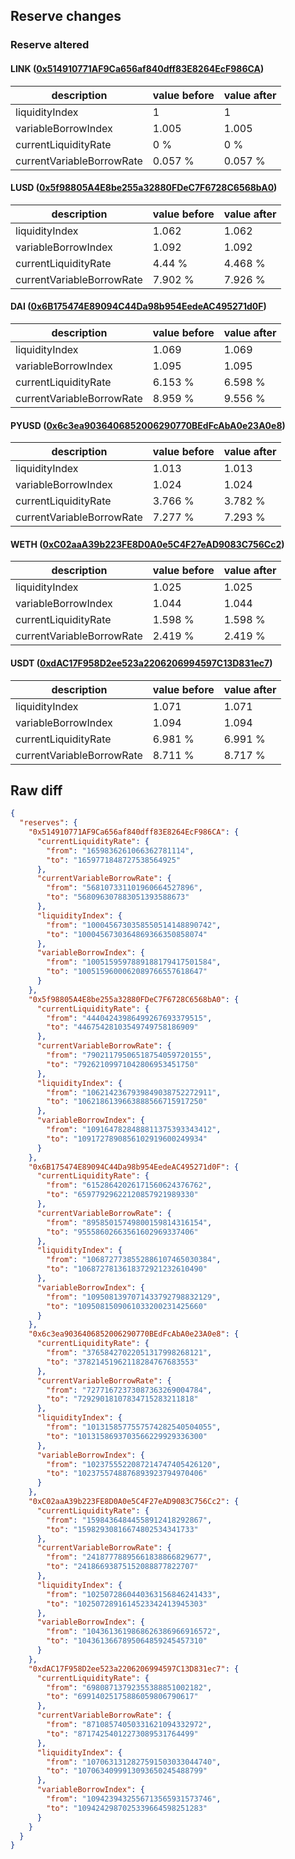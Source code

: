 ## Reserve changes

### Reserve altered

#### LINK ([0x514910771AF9Ca656af840dff83E8264EcF986CA](https://etherscan.io/address/0x514910771AF9Ca656af840dff83E8264EcF986CA))

| description | value before | value after |
| --- | --- | --- |
| liquidityIndex | 1 | 1 |
| variableBorrowIndex | 1.005 | 1.005 |
| currentLiquidityRate | 0 % | 0 % |
| currentVariableBorrowRate | 0.057 % | 0.057 % |


#### LUSD ([0x5f98805A4E8be255a32880FDeC7F6728C6568bA0](https://etherscan.io/address/0x5f98805A4E8be255a32880FDeC7F6728C6568bA0))

| description | value before | value after |
| --- | --- | --- |
| liquidityIndex | 1.062 | 1.062 |
| variableBorrowIndex | 1.092 | 1.092 |
| currentLiquidityRate | 4.44 % | 4.468 % |
| currentVariableBorrowRate | 7.902 % | 7.926 % |


#### DAI ([0x6B175474E89094C44Da98b954EedeAC495271d0F](https://etherscan.io/address/0x6B175474E89094C44Da98b954EedeAC495271d0F))

| description | value before | value after |
| --- | --- | --- |
| liquidityIndex | 1.069 | 1.069 |
| variableBorrowIndex | 1.095 | 1.095 |
| currentLiquidityRate | 6.153 % | 6.598 % |
| currentVariableBorrowRate | 8.959 % | 9.556 % |


#### PYUSD ([0x6c3ea9036406852006290770BEdFcAbA0e23A0e8](https://etherscan.io/address/0x6c3ea9036406852006290770BEdFcAbA0e23A0e8))

| description | value before | value after |
| --- | --- | --- |
| liquidityIndex | 1.013 | 1.013 |
| variableBorrowIndex | 1.024 | 1.024 |
| currentLiquidityRate | 3.766 % | 3.782 % |
| currentVariableBorrowRate | 7.277 % | 7.293 % |


#### WETH ([0xC02aaA39b223FE8D0A0e5C4F27eAD9083C756Cc2](https://etherscan.io/address/0xC02aaA39b223FE8D0A0e5C4F27eAD9083C756Cc2))

| description | value before | value after |
| --- | --- | --- |
| liquidityIndex | 1.025 | 1.025 |
| variableBorrowIndex | 1.044 | 1.044 |
| currentLiquidityRate | 1.598 % | 1.598 % |
| currentVariableBorrowRate | 2.419 % | 2.419 % |


#### USDT ([0xdAC17F958D2ee523a2206206994597C13D831ec7](https://etherscan.io/address/0xdAC17F958D2ee523a2206206994597C13D831ec7))

| description | value before | value after |
| --- | --- | --- |
| liquidityIndex | 1.071 | 1.071 |
| variableBorrowIndex | 1.094 | 1.094 |
| currentLiquidityRate | 6.981 % | 6.991 % |
| currentVariableBorrowRate | 8.711 % | 8.717 % |


## Raw diff

```json
{
  "reserves": {
    "0x514910771AF9Ca656af840dff83E8264EcF986CA": {
      "currentLiquidityRate": {
        "from": "1659836261066362781114",
        "to": "1659771848727538564925"
      },
      "currentVariableBorrowRate": {
        "from": "568107331101960664527896",
        "to": "568096307883051393588673"
      },
      "liquidityIndex": {
        "from": "1000456730358550514148890742",
        "to": "1000456730364869366350858074"
      },
      "variableBorrowIndex": {
        "from": "1005159597889188179417501584",
        "to": "1005159600062089766557618647"
      }
    },
    "0x5f98805A4E8be255a32880FDeC7F6728C6568bA0": {
      "currentLiquidityRate": {
        "from": "44404243986499267693379515",
        "to": "44675428103549749758186909"
      },
      "currentVariableBorrowRate": {
        "from": "79021179506518754059720155",
        "to": "79262109971042806953451750"
      },
      "liquidityIndex": {
        "from": "1062142367939849038752272911",
        "to": "1062186139663888566715917250"
      },
      "variableBorrowIndex": {
        "from": "1091647828488811375393343412",
        "to": "1091727890856102919600249934"
      }
    },
    "0x6B175474E89094C44Da98b954EedeAC495271d0F": {
      "currentLiquidityRate": {
        "from": "61528642026171560624376762",
        "to": "65977929622120857921989330"
      },
      "currentVariableBorrowRate": {
        "from": "89585015749800159814316154",
        "to": "95558602663561602969337406"
      },
      "liquidityIndex": {
        "from": "1068727738552886107465030384",
        "to": "1068727813618372921232610490"
      },
      "variableBorrowIndex": {
        "from": "1095081397071433792798832129",
        "to": "1095081509061033200231425660"
      }
    },
    "0x6c3ea9036406852006290770BEdFcAbA0e23A0e8": {
      "currentLiquidityRate": {
        "from": "37658427022051317998268121",
        "to": "37821451962118284767683553"
      },
      "currentVariableBorrowRate": {
        "from": "72771672373087363269004784",
        "to": "72929018107834715283211818"
      },
      "liquidityIndex": {
        "from": "1013158577557574282540504055",
        "to": "1013158693703566229929336300"
      },
      "variableBorrowIndex": {
        "from": "1023755522087214747405426120",
        "to": "1023755748876893923794970406"
      }
    },
    "0xC02aaA39b223FE8D0A0e5C4F27eAD9083C756Cc2": {
      "currentLiquidityRate": {
        "from": "15984364844558912418292867",
        "to": "15982930816674802534341733"
      },
      "currentVariableBorrowRate": {
        "from": "24187778895661838866829677",
        "to": "24186693875152088877822707"
      },
      "liquidityIndex": {
        "from": "1025072860440363156846241433",
        "to": "1025072891614523342413945303"
      },
      "variableBorrowIndex": {
        "from": "1043613619868626386966916572",
        "to": "1043613667895064859245457310"
      }
    },
    "0xdAC17F958D2ee523a2206206994597C13D831ec7": {
      "currentLiquidityRate": {
        "from": "69808713792355388851002182",
        "to": "69914025175886059806790617"
      },
      "currentVariableBorrowRate": {
        "from": "87108574050331621094332972",
        "to": "87174254012273089531764499"
      },
      "liquidityIndex": {
        "from": "1070631312827591503033044740",
        "to": "1070634099913093650245488799"
      },
      "variableBorrowIndex": {
        "from": "1094239432556713565931573746",
        "to": "1094242987025339664598251283"
      }
    }
  }
}
```